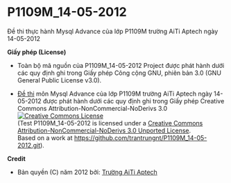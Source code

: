 P1109M_14-05-2012
=================

Đề thi thực hành Mysql Advance của lớp P1109M trường AiTi Aptech ngày 14-05-2012 

**Giấy phép (License)**

* Toàn bộ mã nguồn của P1109M_14-05-2012 Project được phát hành dưới các quy định ghi trong Giấy phép Công cộng GNU, phiên bản 3.0 (GNU General Public License v3.0).

* [Đề thi](https://github.com/trantrungnt/P1109M_14-05-2012/blob/master/AMF.odt) môn Mysql Advance của lớp P1109M trường AiTi Aptech ngày 14-05-2012 được phát hành dưới các quy định ghi trong Giấy phép Creative Commons Attribution-NonCommercial-NoDerivs 3.0 <a rel="license" href="http://creativecommons.org/licenses/by-nc-nd/3.0/deed.en_US"><img alt="Creative Commons License" style="border-width:0" src="http://i.creativecommons.org/l/by-nc-nd/3.0/80x15.png" /></a><br /><span xmlns:dct="http://purl.org/dc/terms/" property="dct:title">(Test P1109M_14-05-2012</span> is licensed under a <a rel="license" href="http://creativecommons.org/licenses/by-nc-nd/3.0/deed.en_US">Creative Commons Attribution-NonCommercial-NoDerivs 3.0 Unported License</a>.<br />Based on a work at <a xmlns:dct="http://purl.org/dc/terms/" href="https://github.com/trantrungnt/P1109M_14-05-2012.git" rel="dct:source">https://github.com/trantrungnt/P1109M_14-05-2012.git</a>).


**Credit**

* Bản quyền (C) năm 2012 bởi: [Trường AiTi Aptech](http://aiti-aptech.edu.vn/)

